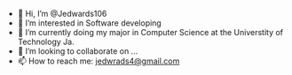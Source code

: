- 👋 Hi, I’m @Jedwards106
- 👀 I’m interested in Software developing
- 🌱 I’m currently doing my major in Computer Science at the Universtity of Technology Ja.
- 💞️ I’m looking to collaborate on ...
- 📫 How to reach me: jedwrads4@gmail.com

<!---
Jedwards106/Jedwards106 is a ✨ special ✨ repository because its `README.md` (this file) appears on your GitHub profile.
You can click the Preview link to take a look at your changes.
--->
